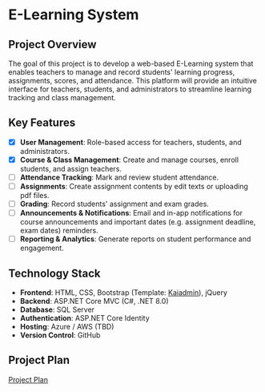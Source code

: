 # E-Learning System

## Project Overview

The goal of this project is to develop a web-based E-Learning system that enables teachers to manage and record students' learning progress, assignments, scores, and attendance. This platform will provide an intuitive interface for teachers, students, and administrators to streamline learning tracking and class management.

## Key Features

- [x] **User Management**: Role-based access for teachers, students, and administrators.
- [x] **Course & Class Management**: Create and manage courses, enroll students, and assign teachers.
- [ ] **Attendance Tracking**: Mark and review student attendance.
- [ ] **Assignments**: Create assignment contents by edit texts or uploading pdf files.
- [ ] **Grading**: Record students' assignment and exam grades.
- [ ] **Announcements & Notifications**: Email and in-app notifications for course announcements and important dates (e.g. assignment deadline, exam dates) reminders.
- [ ] **Reporting & Analytics**: Generate reports on student performance and engagement.

## Technology Stack

- **Frontend**: HTML, CSS, Bootstrap (Template: [Kaiadmin](https://themekita.com/kaiadmin-lite-bootstrap-5-dashboard.html)), jQuery
- **Backend**: ASP.NET Core MVC (C#, .NET 8.0)
- **Database**: SQL Server
- **Authentication**: ASP.NET Core Identity
- **Hosting**: Azure / AWS (TBD)
- **Version Control**: GitHub

## Project Plan

[Project Plan](Docs/project_plan.md)
